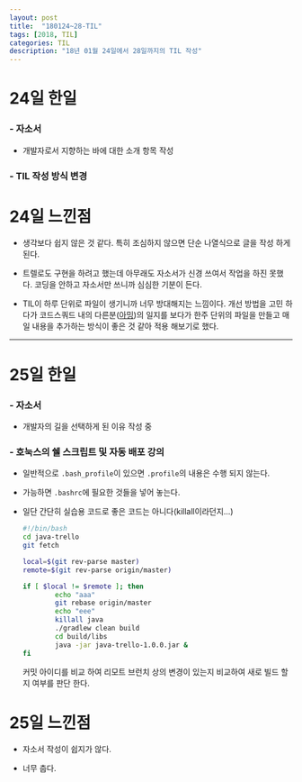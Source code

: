 ```yaml
---
layout: post
title:  "180124~28-TIL"
tags: [2018, TIL]
categories: TIL
description: "18년 01월 24일에서 28일까지의 TIL 작성"
---
```


24일 한일
=========

### - 자소서  

  - 개발자로서 지향하는 바에 대한 소개 항목 작성  

### - TIL 작성 방식 변경

24일 느낀점
==========

- 생각보다 쉽지 않은 것 같다. 특히 조심하지 않으면 단순 나열식으로 글을 작성 하게 된다.  

- 트렐로도 구현을 하려고 했는데 아무래도 자소서가 신경 쓰여서 작업을 하진 못했다. 코딩을 안하고 자소서만 쓰니까 심심한 기분이 든다.  

- TIL이 하루 단위로 파일이 생기니까 너무 방대해지는 느낌이다. 개선 방법을 고민 하다가 코드스쿼드 내의 다른분([아밍](https://github.com/yuaming/study/tree/master/daily))의 일지를 보다가 한주 단위의 파일을 만들고 매일 내용을 추가하는 방식이 좋은 것 같아 적용 해보기로 했다.  

---

25일 한일
=========

### - 자소서  

  - 개발자의 길을 선택하게 된 이유 작성 중  

### - 호눅스의 쉘 스크립트 및 자동 배포 강의  

  - 일반적으로 `.bash_profile`이 있으면 `.profile`의 내용은 수행 되지 않는다.  

  - 가능하면 `.bashrc`에 필요한 것들을 넣어 놓는다.

  - 일단 간단히 실습용 코드로 좋은 코드는 아니다(killall이라던지...)
    ```bash
    #!/bin/bash
    cd java-trello
    git fetch

    local=$(git rev-parse master)
    remote=$(git rev-parse origin/master)

    if [ $local != $remote ]; then
            echo "aaa"
            git rebase origin/master
            echo "eee"
            killall java
            ./gradlew clean build
            cd build/libs
            java -jar java-trello-1.0.0.jar &
    fi
    ```  

    커밋 아이디를 비교 하여 리모트 브런치 상의 변경이 있는지 비교하여 새로 빌드 할지 여부를 판단 한다.  

25일 느낀점
==========

- 자소서 작성이 쉽지가 않다.

- 너무 춥다.  
